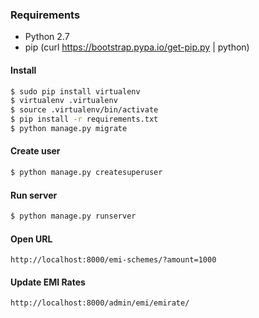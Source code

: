 ### Requirements
- Python 2.7
- pip (curl https://bootstrap.pypa.io/get-pip.py | python)

#### Install
```sh
$ sudo pip install virtualenv
$ virtualenv .virtualenv
$ source .virtualenv/bin/activate
$ pip install -r requirements.txt
$ python manage.py migrate
```

#### Create user
```sh
$ python manage.py createsuperuser
```

#### Run server
```sh
$ python manage.py runserver
```

#### Open URL
```
http://localhost:8000/emi-schemes/?amount=1000
```

#### Update EMI Rates
```
http://localhost:8000/admin/emi/emirate/
```
